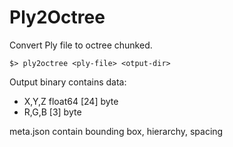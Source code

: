 # Ply2Octree

Convert Ply file to octree chunked.

```
$> ply2octree <ply-file> <otput-dir>
```

Output binary contains data:
- X,Y,Z float64 [24] byte
- R,G,B [3] byte

meta.json contain bounding box, hierarchy, spacing